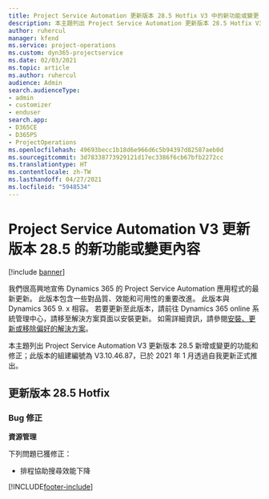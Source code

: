 ```yaml
---
title: Project Service Automation 更新版本 28.5 Hotfix V3 中的新功能或變更
description: 本主題列出 Project Service Automation 更新版本 28.5 Hotfix V3 提供的功能和修正。
author: ruhercul
manager: kfend
ms.service: project-operations
ms.custom: dyn365-projectservice
ms.date: 02/03/2021
ms.topic: article
ms.author: ruhercul
audience: Admin
search.audienceType:
- admin
- customizer
- enduser
search.app:
- D365CE
- D365PS
- ProjectOperations
ms.openlocfilehash: 49693becc1b18d6e966d6c5b94397d82587aeb0d
ms.sourcegitcommit: 3d78338773929121d17ec3386f6cb67bfb2272cc
ms.translationtype: HT
ms.contentlocale: zh-TW
ms.lasthandoff: 04/27/2021
ms.locfileid: "5948534"
---
```

# <a name="whats-new-or-changed-in-project-service-automation-update-release-285-v3"></a>Project Service Automation V3 更新版本 28.5 的新功能或變更內容

[!include [banner](../includes/psa-now-project-operations.md)]

我們很高興地宣佈 Dynamics 365 的 Project Service Automation 應用程式的最新更新。 此版本包含一些對品質、效能和可用性的重要改進。 此版本與 Dynamics 365 9. x 相容。 若要更新至此版本，請前往 Dynamics 365 online 系統管理中心，請移至解決方案頁面以安裝更新。 如需詳細資訊，請參閱[安裝、更新或移除偏好的解決方案](/power-platform/admin/install-remove-preferred-solution)。

本主題列出 Project Service Automation V3 更新版本 28.5 新增或變更的功能和修正；此版本的組建編號為 V3.10.46.87，已於 2021 年 1 月透過自我更新正式推出。

## <a name="update-release-285-hotfix"></a>更新版本 28.5 Hotfix

### <a name="bug-fixes"></a>Bug 修正

**資源管理**

下列問題已獲修正：

- 排程協助搜尋效能下降



[!INCLUDE[footer-include](../includes/footer-banner.md)]